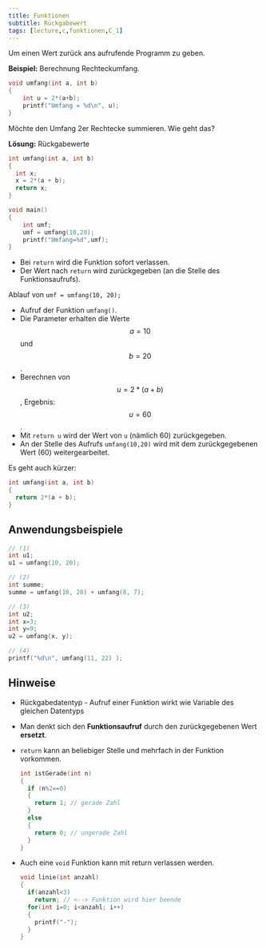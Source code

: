 ```yaml
---
title: Funktionen
subtitle: Rückgabewert
tags: [lecture,c,funktionen,C_1]
---
```


<script src="https://cdn.mathjax.org/mathjax/latest/MathJax.js?config=TeX-AMS-MML_HTMLorMML" type="text/javascript"></script>

Um einen Wert zurück ans aufrufende Programm zu geben.

**Beispiel:** Berechnung Rechteckumfang.

```c
void umfang(int a, int b)
{
    int u = 2*(a+b);
    printf("Umfang = %d\n", u);
}
```

Möchte den Umfang 2er Rechtecke summieren. Wie geht das? 

**Lösung:** Rückgabewerte

```c
int umfang(int a, int b)
{
  int x;
  x = 2*(a + b);
  return x;
}
```

```c
void main()
{
    int umf;
    umf = umfang(10,20);
    printf("Umfang=%d",umf);
}
```

- Bei `return` wird die Funktion sofort verlassen.
- Der Wert nach `return` wird zurückgegeben (an die Stelle des Funktionsaufrufs). 


Ablauf von `umf = umfang(10, 20);`


- Aufruf der Funktion `umfang()`.
- Die Parameter erhalten die Werte $$a=10$$ und $$b=20$$. 
- Berechnen von $$u = 2*(a + b)$$, Ergebnis: $$u=60$$. 
- Mit `return u` wird der Wert von `u`  (nämlich 60) zurückgegeben.
- An der Stelle des Aufrufs `umfang(10,20)` wird mit dem zurückgegebenen Wert (60) weitergearbeitet.

Es geht auch kürzer:

```c
int umfang(int a, int b)
{
  return 2*(a + b);
}
```



## Anwendungsbeispiele

```c
// (1)
int u1;
u1 = umfang(10, 20);

// (2)
int summe;
summe = umfang(10, 20) + umfang(8, 7);

// (3)
int u2;
int x=3;
int y=9;
u2 = umfang(x, y);

// (4)
printf("%d\n", umfang(11, 22) );
```



## Hinweise

- Rückgabedatentyp - Aufruf einer Funktion wirkt wie Variable des gleichen Datentyps
  
- Man denkt sich den **Funktionsaufruf** durch den zurückgegebenen Wert **ersetzt**.
  
- `return` kann an beliebiger Stelle und mehrfach in der Funktion vorkommen.

  ```c
  int istGerade(int n)
  {
    if (n%2==0)
    {
      return 1; // gerade Zahl
    }
    else
    {
      return 0; // ungerade Zahl
    }
  }
  ```

- Auch eine `void` Funktion kann mit return verlassen werden.

  ```c
  void linie(int anzahl)
  {
    if(anzahl<3)
      return; // <--> Funktion wird hier beende
    for(int i=0; i<anzahl; i++)
    {
      printf("-");
    }
  }
  ```

  


















